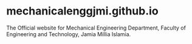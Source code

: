 # mechanicalenggjmi.github.io
The Official website for Mechanical Engineering Department, Faculty of Engineering and Technology, Jamia Millia Islamia.
